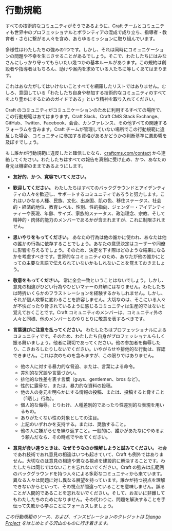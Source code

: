 # 行動規範

すべての技術的なコミュニティがそうであるように、Craft チームとコミュニティも世界中のプロフェッショナルとボランティアの混成で成り立ち、指導者・教育者・さらに繋がる人々を含め、あらゆるミッションに取り組んでいます。

多様性はわたしたちの強みの1つです。しかし、それは同時にコミュニケーションの問題や不幸を生じさせることがあるでしょう。そこで、わたしたちにはみなさんにしっかり守ってもらいたい幾つかの基本ルールがあります。この規約は創設者や指導者はもちろん、助けや案内を求めている人たちに等しくあてはまります。

これはあなたがしてはいけないことすべてを網羅したリストではありません。むしろ、意図している「わたしたち自身や参加する技術的なコミュニティのすべてをより豊かにするためのガイドである」という精神を取り入れてください。

Craft のコミュニティがコミュニケーションのために利用するすべての場所で、この行動規範はあてはまります。Craft Slack、Craft CMS Stack Exchange、GitHub、Twitter、Facebook、会合、カンファレンス、その他すべての関連するフォーラムを含みます。Craft チームが管理していない場所でこの行動規範に違反した場合、コミュニティに参加する資格があるかどうかの判断基準に悪影響を及ぼすでしょう。

もし誰かが行動規範に違反したと確信したなら、[craftcms.com/contact](https://craftcms.com/contact) から連絡してください。わたしたちはすべての報告を真剣に受け止め、かつ、あなたの身元は機密のままであるようにします。

- **友好的、かつ、寛容でいてください。**
- **歓迎してください。** わたしたちはすべてのバックグラウンドとアイデンティティの人々を歓迎し、サポートするコミュニティであろうと努力します。これはいかなる人種、民族、文化、出身国、肌の色、移住ステータス、社会的・経済的地位、教育レベル、性別、性的指向、ジェンダー・アイデンティティーや表現、年齢、サイズ、家族的ステータス、政治理念、宗教、そして精神的・肉体的能力のメンバーであるかが含まれますが、これに制限されません。
- **思いやりをもってください。** あなたの行為は他の誰かに使われ、あなたは他の誰かの行為に依存することでしょう。あなたの意思決定はユーザーや同僚に影響を与えるでしょう。そのため、決定を下す際はどのような結果になるかを考慮すべきです。世界的なコミュニティのため、あなたが他の誰かにとっての主要な言語で伝えられていないかもしれないことを覚えておきましょう。
- **敬意をもってください。** 常に全会一致ということはないでしょう。しかし、意見の相違がひどい行為やひどいマナーの弁解にはなりません。わたしたちは時折いくらかのフラストレーションを経験するかもしれません。しかし、それが個人攻撃に変わることを許容しません。大切なのは、そこにいる人々が不快だったり脅されているように感じるコミュニティは生産的ではないと覚えておくことです。Craft コミュニティのメンバーは、コミュニティ外の人々と同様、他のメンバーとのやりとりに敬意を表するべきです。
- **言葉選びに注意を払ってください。** わたしたちはプロフェッショナルによるコミュニティです。そのため、わたしたち自身がプロフェッショナルらしく振る舞いましょう。他者に親切であってください。他の参加者を侮辱したり、こきおろしたりしないでください。いやがらせや排他的な行動は、容認できません。これは次のものを含みますが、この限りではありません。

  - 他の人に対する暴力的な脅迫、または、言葉による命令。
  - 差別的な冗談や言葉づかい。
  - 排他的な性差を表す言葉（guys、gentlemen、bros など）。
  - 性的に露骨な、または、暴力的な資料の投稿。
  - 他の人の身元を明らかにする情報の投稿、または、投稿すると脅すこと（「晒し」行為）。
  - 個人的な侮辱。とりわけ、人種差別的であったり性差別的な表現を用いるもの。
  - ありがたくない性の対象としての注目。
  - 上記のいずれかを支持する。または、奨励すること。
  - 他の人に嫌がらせを繰り返すこと。一般的に、誰かがあたなにやめるよう頼んだなら、その時点でやめてください。

- **意見が食い違うときは、なぜそうなのか理解しようと試みてください。** 社会であれ技術であれ意見の相違はいつも起きていて、Craft も例外ではありません。大切なのは意見の相違や異なる視点を建設的に解決することです。わたしたちは同じではないことを忘れないでください。Craft の強みは広範囲のバックグラウンドを持つ人々による多彩なコミュニティから来ています。異なる人々は問題に対し異なる展望を持っています。誰かが持つ視点を理解できないからといって、その視点が間違っていることを意味しません。誤ることが人間的であることを忘れないでください。そして、お互いに非難してもわたしたちのためになりません。その代わりに、問題を解決することを手伝って失敗から学ぶことにフォーカスしましょう。

*この行動規範のソース、および、インスピレーションのクレジットは [Django Project](https://www.djangoproject.com/conduct/) をはじめとする沢山のものに行き着きます。*

